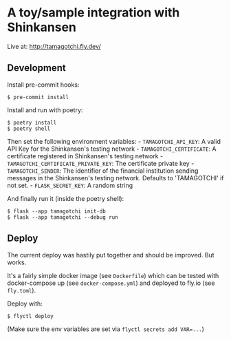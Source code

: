 # A toy/sample integration with Shinkansen

Live at: http://tamagotchi.fly.dev/

## Development

Install pre-commit hooks:

    $ pre-commit install

Install and run with poetry:

    $ poetry install
    $ poetry shell

Then set the following environment variables:
    - `TAMAGOTCHI_API_KEY`: A valid API Key for the Shinkansen's testing network
    - `TAMAGOTCHI_CERTIFICATE`: A certificate registered in Shinkansen's testing network
    - `TAMAGOTCHI_CERTIFICATE_PRIVATE_KEY`: The certificate private key
    - `TAMAGOTCHI_SENDER`: The identifier of the financial institution sending messages in the Shinkansen's testing network. Defaults to 'TAMAGOTCHI' if not set.
    - `FLASK_SECRET_KEY`: A random string


And finally run it (inside the poetry shell):

    $ flask --app tamagotchi init-db
    $ flask --app tamagotchi --debug run

## Deploy

The current deploy was hastily put together and should be improved. But works.

It's a fairly simple docker image (see `Dockerfile`) which can be tested with
docker-compose up (see `docker-compose.yml`) and deployed to fly.io (see
`fly.toml`).

Deploy with:

    $ flyctl deploy

(Make sure the env variables are set via `flyctl secrets add VAR=...`)
